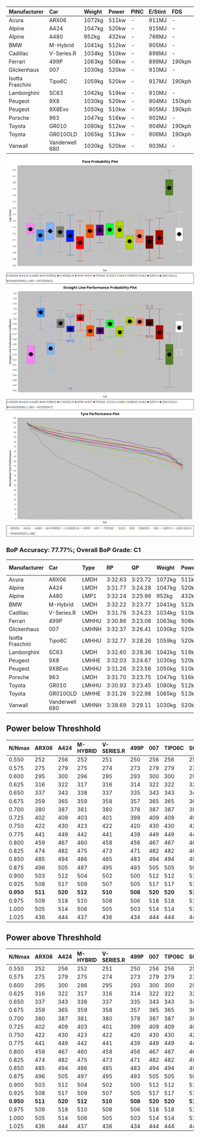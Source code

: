 | Manufacturer     | Car            | Weight | Power | PINC    | E/Stint | FDS     |
|:-|:-|:-|:-|:-|:-|:-|
| Acura            | ARX06          | 1072kg | 511kw |    -    | 911MJ   |    -    |
| Alpine           | A424           | 1047kg | 520kw |    -    | 915MJ   |    -    |
| Alpine           | A480           | 952kg  | 432kw |    -    | 766MJ   |    -    |
| BMW              | M-Hybrid       | 1041kg | 512kw |    -    | 905MJ   |    -    |
| Cadillac         | V-Series.R     | 1034kg | 510kw |    -    | 898MJ   |    -    |
| Ferrari          | 499P           | 1063kg | 508kw |    -    | 899MJ   | 190kph  |
| Glickenhaus      | 007            | 1030kg | 520kw |    -    | 910MJ   |    -    |
| Isotta Fraschini | Tipo6C         | 1059kg | 520kw |    -    | 917MJ   | 190kph  |
| Lamborghini      | SC63           | 1042kg | 519kw |    -    | 910MJ   |    -    |
| Peugeot          | 9X8            | 1030kg | 520kw |    -    | 904MJ   | 150kph  |
| Peugeot          | 9X8Evo         | 1050kg | 510kw |    -    | 905MJ   | 190kph  |
| Porsche          | 963            | 1047kg | 516kw |    -    | 902MJ   |    -    |
| Toyota           | GR010          | 1080kg | 512kw |    -    | 904MJ   | 190kph  |
| Toyota           | GR010OLD       | 1065kg | 513kw |    -    | 906MJ   | 190kph  |
| Vanwall          | Vanderwell 680 | 1030kg | 520kw |    -    | 903MJ   |    -    |

![PACECHART](./IMG/CUSTOM.png)
![STRAIGHTLINEPERFORMANCECHART](./IMG/CUSTOM_sp.png)
![TYREPERFORMANCECHART](./IMG/CUSTOM_tw.png)

### BoP Accuracy: 77.77%; Overall BoP Grade: C1
| Manufacturer     | Car            | Type  | RP      | QP      | Weight | Power¹ | Threshhold | PINC    | Power² | E/Stint | AVG Vmax  | FDS     | RDLC | L/Stint | BOP-Grade | Model Accuracy | Model Points | Match%  | SimDiff |
|:-|:-|:-|:-|:-|:-|:-|:-|:-|:-|:-|:-|:-|:-|:-|:-|:-|:-|:-|:-|
| Acura            | ARX06          | LMDH  | 3:32.63 | 3:23.72 | 1072kg | 511kw  | 210.0kph   |    -    | 511kw  |  911MJ  | 321.11kph |    -    | 1.00 | 12      | +D1       | 100.00%        | 995          | 69.03%  | #       |
| Alpine           | A424           | LMDH  | 3:31.77 | 3:24.28 | 1047kg | 520kw  | 210.0kph   |    -    | 520kw  |  915MJ  | 337.50kph |    -    | 1.00 | 12      | -A2       | 86.43%         | 618          | 93.67%  | #       |
| Alpine           | A480           | LMP1  | 3:32.24 | 3:25.98 |  952kg | 432kw  | 210.0kph   |    -    | 432kw  |  766MJ  | 322.01kph |    -    | 0.98 | 11      | ~A1       | 68.63%         | 967          | 100.00% | ±1.08s  |
| BMW              | M-Hybrid       | LMDH  | 3:32.22 | 3:23.77 | 1041kg | 512kw  | 210.0kph   |    -    | 512kw  |  905MJ  | 333.21kph |    -    | 1.01 | 12      | +A2       | 93.77%         | 1672         | 90.12%  | #       |
| Cadillac         | V-Series.R     | LMDH  | 3:31.76 | 3:24.23 | 1034kg | 510kw  | 210.0kph   |    -    | 510kw  |  898MJ  | 330.28kph |    -    | 1.03 | 12      | ~A1       | 83.12%         | 1921         | 95.52%  | ±0.83s  |
| Ferrari          | 499P           | LMHHU | 3:30.86 | 3:23.08 | 1063kg | 508kw  | 210.0kph   |    -    | 508kw  |  899MJ  | 333.02kph | 190kph  | 1.03 | 12      | -C1       | 69.49%         | 1950         | 76.47%  | ±0.83s  |
| Glickenhaus      | 007            | LMHNH | 3:32.37 | 3:26.41 | 1030kg | 520kw  | 210.0kph   |    -    | 520kw  |  910MJ  | 332.32kph |    -    | 0.96 | 12      | ~A1       | 89.50%         | 1518         | 100.00% | ±0.14s  |
| Isotta Fraschini | Tipo6C         | LMHHU | 3:32.77 | 3:28.26 | 1059kg | 520kw  | 210.0kph   |    -    | 520kw  |  917MJ  | 330.80kph | 190kph  | 1.04 | 12      | +D1       | 73.56%         | 64           | 65.30%  | #       |
| Lamborghini      | SC63           | LMDH  | 3:32.60 | 3:28.36 | 1042kg | 519kw  | 210.0kph   |    -    | 519kw  |  910MJ  | 333.65kph |    -    | 1.05 | 12      | +B1       | 95.82%         | 459          | 86.10%  | #       |
| Peugeot          | 9X8            | LMHHE | 3:32.03 | 3:24.67 | 1030kg | 520kw  | 210.0kph   |    -    | 520kw  |  904MJ  | 331.22kph | 150kph  | 1.03 | 12      | ~A1       | 88.75%         | 2383         | 99.58%  | ±1.59s  |
| Peugeot          | 9X8Evo         | LMHHU | 3:31.26 | 3:23.56 | 1050kg | 510kw  | 210.0kph   |    -    | 510kw  |  905MJ  | 333.18kph | 190kph  | 1.00 | 12      | -B1       | 66.97%         | 221          | 88.70%  | #       |
| Porsche          | 963            | LMDH  | 3:31.70 | 3:23.75 | 1047kg | 516kw  | 210.0kph   |    -    | 516kw  |  902MJ  | 333.43kph |    -    | 1.01 | 12      | -A2       | 81.02%         | 5243         | 94.86%  | ±0.99s  |
| Toyota           | GR010          | LMHHU | 3:30.93 | 3:23.45 | 1080kg | 512kw  | 210.0kph   |    -    | 512kw  |  904MJ  | 330.68kph | 190kph  | 1.01 | 12      | -C1       | 73.70%         | 2701         | 76.54%  | ±0.16s  |
| Toyota           | GR010OLD       | LMHHE | 3:31.26 | 3:22.98 | 1065kg | 513kw  | 210.0kph   |    -    | 513kw  |  906MJ  | 328.95kph | 190kph  | 1.02 | 12      | -C2       | 99.03%         | 1536         | 74.32%  | ±0.80s  |
| Vanwall          | Vanderwell 680 | LMHNH | 3:38.69 | 3:29.11 | 1030kg | 520kw  | 210.0kph   |    -    | 520kw  |  903MJ  | 324.38kph |    -    | 1.01 | 12      | +Ω2       | 97.01%         | 649          | -43.62% | ±3.37s  |

## Power below Threshhold
| N/Nmax    | ARX06   | A424    | M-HYBRID | V-SERIES.R | 499P    | 007     | TIPO6C  | SC63    | 9X8     | 9X8EVO  | 963     | GR010   | GR010OLD | VANDERWELL 680 | ​     | RPM      | A480    |
|:-|:-|:-|:-|:-|:-|:-|:-|:-|:-|:-|:-|:-|:-|:-|:-|:-|:-|
|  0.550    |  252    |  256    |  252     |  251       |  250    |  256    |  256    |  256    |  256    |  251    |  254    |  252    |  253     |  256           |  ​    |   --     |   -     |
|  0.575    |  275    |  279    |  275     |  274       |  273    |  279    |  279    |  279    |  279    |  274    |  277    |  275    |  276     |  279           |  ​    |   --     |   -     |
|  0.600    |  295    |  300    |  296     |  295       |  293    |  300    |  300    |  299    |  300    |  295    |  298    |  296    |  296     |  300           |  ​    |   --     |   -     |
|  0.625    |  316    |  322    |  317     |  316       |  314    |  322    |  322    |  321    |  322    |  316    |  319    |  317    |  317     |  322           |  ​    |   --     |   -     |
|  0.650    |  337    |  343    |  338     |  337       |  335    |  343    |  343    |  342    |  343    |  337    |  340    |  338    |  338     |  343           |  ​    |   --     |   -     |
|  0.675    |  359    |  365    |  359     |  358       |  357    |  365    |  365    |  364    |  365    |  358    |  362    |  359    |  360     |  365           |  ​    |   --     |   -     |
|  0.700    |  380    |  387    |  381     |  380       |  378    |  387    |  387    |  386    |  387    |  380    |  384    |  381    |  382     |  387           |  ​    |   --     |   -     |
|  0.725    |  402    |  409    |  403     |  401       |  399    |  409    |  409    |  408    |  409    |  401    |  406    |  403    |  403     |  409           |  ​    |   --     |   -     |
|  0.750    |  422    |  430    |  423     |  422       |  420    |  430    |  430    |  429    |  430    |  422    |  427    |  423    |  424     |  430           |  ​    |   --     |   -     |
|  0.775    |  441    |  449    |  442     |  441       |  439    |  449    |  449    |  448    |  449    |  441    |  446    |  442    |  443     |  449           |  ​    |  5000    |  254    |
|  0.800    |  459    |  467    |  460     |  458       |  456    |  467    |  467    |  466    |  467    |  458    |  463    |  460    |  461     |  467           |  ​    |  5500    |  300    |
|  0.825    |  474    |  482    |  475     |  473       |  471    |  482    |  482    |  481    |  482    |  473    |  478    |  475    |  476     |  482           |  ​    |  6000    |  335    |
|  0.850    |  485    |  494    |  486     |  485       |  483    |  494    |  494    |  493    |  494    |  485    |  490    |  486    |  487     |  494           |  ​    |  6500    |  378    |
|  0.875    |  496    |  505    |  497     |  495       |  493    |  505    |  505    |  504    |  505    |  495    |  501    |  497    |  498     |  505           |  ​    |  7000    |  422    |
|  0.900    |  503    |  512    |  504     |  502       |  500    |  512    |  512    |  511    |  512    |  502    |  508    |  504    |  505     |  512           |  ​    |  7500    |  433    |
|  0.925    |  508    |  517    |  509     |  507       |  505    |  517    |  517    |  516    |  517    |  507    |  513    |  509    |  510     |  517           |  ​    |  8000    |  429    |
| **0.950** | **511** | **520** | **512**  | **510**    | **508** | **520** | **520** | **519** | **520** | **510** | **516** | **512** | **513**  | **520**        | **​** | **8500** | **432** |
|  0.975    |  509    |  518    |  510     |  508       |  506    |  518    |  518    |  517    |  518    |  508    |  514    |  510    |  511     |  518           |  ​    |  9000    |  216    |
|  1.000    |  505    |  514    |  506     |  505       |  503    |  514    |  514    |  513    |  514    |  505    |  510    |  506    |  507     |  514           |  ​    |   --     |   -     |
|  1.025    |  436    |  444    |  437     |  436       |  434    |  444    |  444    |  443    |  444    |  436    |  441    |  437    |  438     |  444           |  ​    |   --     |   -     |

## Power above Threshhold
| N/Nmax    | ARX06   | A424    | M-HYBRID | V-SERIES.R | 499P    | 007     | TIPO6C  | SC63    | 9X8     | 9X8EVO  | 963     | GR010   | GR010OLD | VANDERWELL 680 | ​     | RPM      | A480    |
|:-|:-|:-|:-|:-|:-|:-|:-|:-|:-|:-|:-|:-|:-|:-|:-|:-|:-|
|  0.550    |  252    |  256    |  252     |  251       |  250    |  256    |  256    |  256    |  256    |  251    |  254    |  252    |  253     |  256           |  ​    |   --     |   -     |
|  0.575    |  275    |  279    |  275     |  274       |  273    |  279    |  279    |  279    |  279    |  274    |  277    |  275    |  276     |  279           |  ​    |   --     |   -     |
|  0.600    |  295    |  300    |  296     |  295       |  293    |  300    |  300    |  299    |  300    |  295    |  298    |  296    |  296     |  300           |  ​    |   --     |   -     |
|  0.625    |  316    |  322    |  317     |  316       |  314    |  322    |  322    |  321    |  322    |  316    |  319    |  317    |  317     |  322           |  ​    |   --     |   -     |
|  0.650    |  337    |  343    |  338     |  337       |  335    |  343    |  343    |  342    |  343    |  337    |  340    |  338    |  338     |  343           |  ​    |   --     |   -     |
|  0.675    |  359    |  365    |  359     |  358       |  357    |  365    |  365    |  364    |  365    |  358    |  362    |  359    |  360     |  365           |  ​    |   --     |   -     |
|  0.700    |  380    |  387    |  381     |  380       |  378    |  387    |  387    |  386    |  387    |  380    |  384    |  381    |  382     |  387           |  ​    |   --     |   -     |
|  0.725    |  402    |  409    |  403     |  401       |  399    |  409    |  409    |  408    |  409    |  401    |  406    |  403    |  403     |  409           |  ​    |   --     |   -     |
|  0.750    |  422    |  430    |  423     |  422       |  420    |  430    |  430    |  429    |  430    |  422    |  427    |  423    |  424     |  430           |  ​    |   --     |   -     |
|  0.775    |  441    |  449    |  442     |  441       |  439    |  449    |  449    |  448    |  449    |  441    |  446    |  442    |  443     |  449           |  ​    |  5000    |  254    |
|  0.800    |  459    |  467    |  460     |  458       |  456    |  467    |  467    |  466    |  467    |  458    |  463    |  460    |  461     |  467           |  ​    |  5500    |  300    |
|  0.825    |  474    |  482    |  475     |  473       |  471    |  482    |  482    |  481    |  482    |  473    |  478    |  475    |  476     |  482           |  ​    |  6000    |  335    |
|  0.850    |  485    |  494    |  486     |  485       |  483    |  494    |  494    |  493    |  494    |  485    |  490    |  486    |  487     |  494           |  ​    |  6500    |  378    |
|  0.875    |  496    |  505    |  497     |  495       |  493    |  505    |  505    |  504    |  505    |  495    |  501    |  497    |  498     |  505           |  ​    |  7000    |  422    |
|  0.900    |  503    |  512    |  504     |  502       |  500    |  512    |  512    |  511    |  512    |  502    |  508    |  504    |  505     |  512           |  ​    |  7500    |  433    |
|  0.925    |  508    |  517    |  509     |  507       |  505    |  517    |  517    |  516    |  517    |  507    |  513    |  509    |  510     |  517           |  ​    |  8000    |  429    |
| **0.950** | **511** | **520** | **512**  | **510**    | **508** | **520** | **520** | **519** | **520** | **510** | **516** | **512** | **513**  | **520**        | **​** | **8500** | **432** |
|  0.975    |  509    |  518    |  510     |  508       |  506    |  518    |  518    |  517    |  518    |  508    |  514    |  510    |  511     |  518           |  ​    |  9000    |  216    |
|  1.000    |  505    |  514    |  506     |  505       |  503    |  514    |  514    |  513    |  514    |  505    |  510    |  506    |  507     |  514           |  ​    |   --     |   -     |
|  1.025    |  436    |  444    |  437     |  436       |  434    |  444    |  444    |  443    |  444    |  436    |  441    |  437    |  438     |  444           |  ​    |   --     |   -     |
